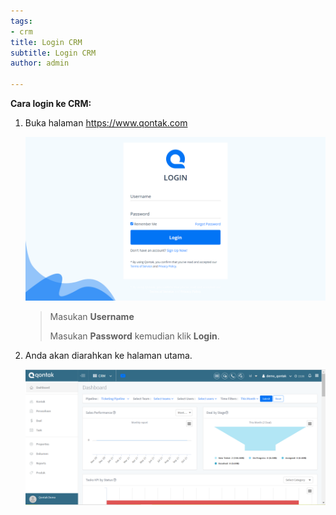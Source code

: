 ```yaml
---
tags:
- crm
title: Login CRM
subtitle: Login CRM
author: admin

---
```

**Cara login ke CRM:**

1. Buka halaman https://www.qontak.com

   ![](/uploads/screencapture-qontak-login-2021-09-29-11_32_29.png)

   > Masukan **Username**
   >
   > Masukan **Password** kemudian klik **Login**.
2. Anda akan diarahkan ke halaman utama.

   ![](/uploads/login-1.PNG)